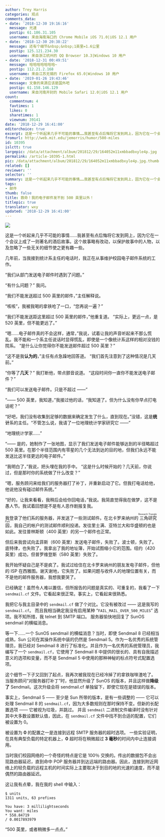 ```yaml
---
author: Trey Harris
categories: 观点
comments_data:
- date: '2018-12-30 19:16:16'
  message: 光速
  postip: 61.186.31.105
  username: 来自海南海口的 Chrome Mobile iOS 71.0|iOS 12.1 用户
- date: '2018-12-30 20:38:22'
  message: 还有个细节&nbsp;&nbsp;1英里=1.6公里
  postip: 125.121.234.30
  username: 来自浙江杭州的 QQ Browser 10.3|Windows 10 用户
- date: '2018-12-31 00:49:51'
  message: 哈哈哈哈哈哈哈~
  postip: 112.21.2.168
  username: 来自江苏无锡的 Firefox 65.0|Windows 10 用户
- date: '2019-01-26 19:43:46'
  message: 文章的来源应该是国外吧
  postip: 61.158.146.129
  username: 来自河南开封的 Mobile Safari 12.0|iOS 12.1 用户
count:
  commentnum: 4
  favtimes: 1
  likes: 0
  sharetimes: 1
  viewnum: 39141
date: '2018-12-29 16:41:00'
editorchoice: true
excerpt: 这是一个听起来几乎不可能的事情……我甚至有点后悔将它发到网上，因为它在一个会议上成了一则著名的酒后故事。
fromurl: http://web.mit.edu/jemorris/humor/500-miles
id: 10395
islctt: true
largepic: /data/attachment/album/201812/29/164052m11xmbbadbxyle4p.jpg
permalink: /article-10395-1.html
pic: /data/attachment/album/201812/29/164052m11xmbbadbxyle4p.jpg.thumb.jpg
related: []
reviewer: ''
selector: ''
summary: 这是一个听起来几乎不可能的事情……我甚至有点后悔将它发到网上，因为它在一个会议上成了一则著名的酒后故事。
tags:
- 邮件
thumb: false
title: 救命！我的电子邮件发不到 500 英里以外！
titlepic: true
translator: wxy
updated: '2018-12-29 16:41:00'
---
```


![](/data/attachment/album/201812/29/164052m11xmbbadbxyle4p.jpg)


这是一个听起来几乎不可能的事情……我甚至有点后悔将它发到网上，因为它在一个会议上成了一则著名的酒后故事。这个故事略有改动，以保护故事中的人物，以及忽略了一些无关的细节使之更有趣一些。


几年前，当我接到统计系主任的电话时，我正在从事维护校园电子邮件系统的工作。


“我们从部门发送电子邮件时遇到了问题。”


“有什么问题？” 我问。


“我们不能发送超过 500 英里的邮件，”主任解释说。


“咳咳”，我被我喝的拿铁呛了一口，“您再说一遍？”


“我们不能发送距这里超过 500 英里的邮件，”他重复道。 “实际上，更远一点，是 520 英里，但不能更远了。”


“嗯......电子邮件真的不会这样，通常，”我说，试着让我的声音听起来不那么慌乱。我不能和一个系主任说话时显得慌乱，即使是一个像统计系这样的相对没钱的院系。 “是什么让你觉得你不能发送邮件超过 500 英里？”


“这不是我**认为的**，”主任有点急躁地回答道。 “我们首先注意到了这种情况是几天前。”


“你等了**几天**？” 我打断他，带点颤音说道。 “这段时间你一直你不能发送电子邮件？”


“我们可以发送电子邮件。只是不超过 ——”


“—— 500 英里，我知道，”我接过他的话，“我知道了。但为什么没有你早点打电话呢？”


“好吧，我们没有收集到足够的数据来确定发生了什么，直到现在。”没错，这是**统计**系的主任。“不管怎么说，我请了一位地理统计学家研究它 ——”


“地理统计学家……”


“—— 是的，她制作了一张地图，显示了我们发送电子邮件能够达到的半径略超过 500 英里。在那个半径范围内有零星的几个无法到达的目的地，但我们永远不能发送比这半径更远的电子邮件。” 


“我明白了，”我说，把头埋在我的手中。 “这是什么时候开始的？几天前，你说过，但是那时你的系统做了什么改变？”


“嗯，服务顾问来给我们的服务器打了补丁，并重新启动了它。但我打电话给他，他说他没有碰过邮件系统。”


“好的，让我来看看，我稍后会给你回电话，”我说。我简直觉得我在做梦，这不是愚人节。我试着回想是不是有人恶作剧报复我。


我登录了他们系的服务器，并发送了一些测试邮件。在北卡罗来纳州的<ruby> 三角研究园 <rp>  （ </rp> <rt>  Research Triangle Park </rt> <rp>  ） </rp></ruby>，我自己的帐户的测试邮件顺利投递。发往里士满、亚特兰大和华盛顿的也是如此。发往普林斯顿（400 英里）的另一个邮件也正常。


但后来我尝试向孟菲斯（600 英里）发送电子邮件，失败了。波士顿，失败了。底特律，也失败了。我拿出了我的地址簿，开始试图缩小它的范围。纽约（420 英里）成功，但普罗维登斯（580 英里）失败了。


我开始怀疑自己是不是疯了。我试过给住在北卡罗来纳州的朋友发电子邮件，但他的 ISP 在西雅图。谢天谢地，它失败了。如果问题与收件人的地理位置有关，而不是他的邮件服务器，我想我要哭了。


已经确定！虽然令人难以置信，但所报告的问题是真实的、可重复的，我看了一下 `sendmail.cf` 文件。它看起来很正常。事实上，它看起来很熟悉。


我把它与我主目录中的 `sendmail.cf` 做了个对比。它没有被改过 —— 这是我写的 `sendmail.cf`。 而且我相当确定我没有启用某种 “`FAIL_MAIL_OVER_500_MILES`” 选项。我不知所措，我 telnet 到 SMTP 端口。 服务器愉快地回复了 SunOS sendmail 的横幅消息。


等一下……一个 SunOS sendmail 的横幅消息？当时，即使 Sendmail 8 已经相当成熟，Sun 公司在其操作系统中装的仍然是 Sendmail 5。作为一名优秀的系统管理员，我已经对 Sendmail 8 进行了标准化。并且作为一名优秀的系统管理员，我编写了一个 `sendmail.cf`，它使用了 Sendmail 8 中提供的很长的、具有自我描述意义的选项和变量，而不是 Sendmail 5 中使用的那种神秘的标点符号式配置选项。


这个细节一下子又回到了起点，我再次被我现在已经冷掉了的拿铁咖啡渣呛了。 当服务顾问“对服务器打补丁”时，他显然升级了 SunOS 的版本，并且这样做**降级了** Sendmail。这次升级会将 sendmail.cf 单独留下，即使它现在是错误的版本。


事实上，Sendmail 5 —— 至少是 Sun 所带的版本，是有一些调整的 —— 它可以处理 Sendmail 8 的 `sendmail.cf`，因为大多数规则在那时保持不变。但新的长配置选项 —— 它被视为垃圾，并跳过。 并且 `sendmail` 二进制文件编译时没有针对其中大多数设置默认值，因此，在 `sendmail.cf` 文件中找不到合适的配置，它们被设置为 0。


被设置为 **0** 的配置之一是连接到远程 SMTP 服务器的超时选项。 一些实验证明，在具有典型负载的特定机器上，**0** 超时将在稍微超过 **3 毫秒**的时间内中止连接调用。


当时我们校园网络的一个奇怪的特点是它是 100％ 交换的。传出的数据包不会出现路由器延迟，直到命中 POP 服务器并到达远端的路由器。因此，连接到附近网络上的轻负载的远程主机的时间实际上主要取决于到目的地的光速的速度，而不是偶然的路由器延迟。


这让我有点晕，我在我的 shell 中输入：



```
$ units
1311 units, 63 prefixes

You have: 3 millilightseconds
You want: miles
* 558.84719
/ 0.0017893979
```

“500 英里，或者稍微多一点点。”